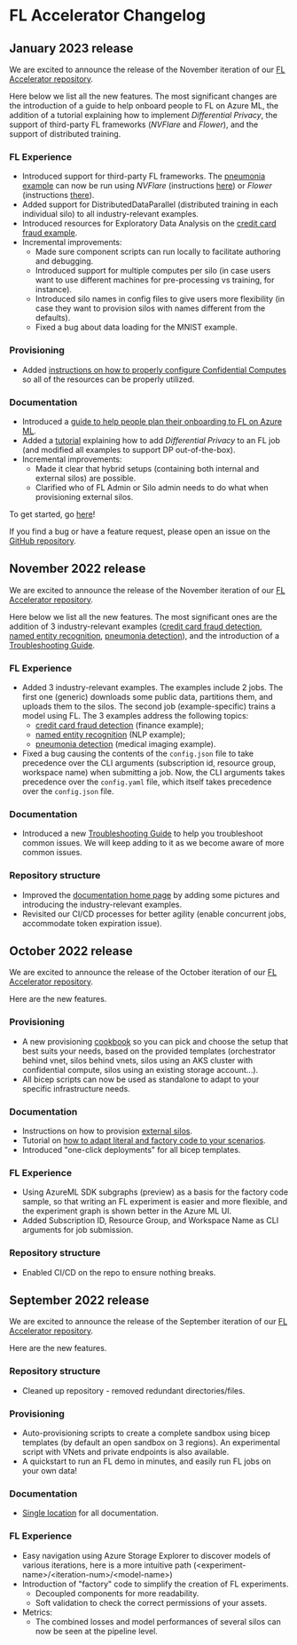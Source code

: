# FL Accelerator Changelog

##  January 2023 release

We are excited to announce the release of the November iteration of our [FL Accelerator repository](https://github.com/Azure-Samples/azure-ml-federated-learning).

Here below we list all the new features. The most significant changes are the introduction of a guide to help onboard people to FL on Azure ML, the addition of a tutorial explaining how to implement _Differential Privacy_, the support of third-party FL frameworks (_NVFlare_ and _Flower_), and the support of distributed training.

### FL Experience
- Introduced support for third-party FL frameworks. The [pneumonia example](./docs/real-world-examples/pneumonia.md) can now be run using _NVFlare_ (instructions [here](./docs/frameworks/nvflare.md)) or _Flower_ (instructions [there](./docs/frameworks/flower.md)). 
- Added support for DistributedDataParallel (distributed training in each individual silo) to all industry-relevant examples.
- Introduced resources for Exploratory Data Analysis on the [credit card fraud example](./docs/real-world-examples/ccfraud.md).
- Incremental improvements:
  - Made sure component scripts can run locally to facilitate authoring and debugging.
  - Introduced support for multiple computes per silo (in case users want to use different machines for pre-processing vs training, for instance).
  - Introduced silo names in config files to give users more flexibility (in case they want to provision silos with names different from the defaults).
  - Fixed a bug about data loading for the MNIST example.

### Provisioning
- Added [instructions on how to properly configure Confidential Computes](./docs/provisioning/silo_open_aks_with_cc.md) so all of the resources can be properly utilized.

### Documentation
- Introduced a [guide to help people plan their onboarding to FL on Azure ML](./docs/concepts/plan-your-fl-project.md).
- Added a [tutorial](./docs/tutorials/dp-for-cross-silo-horizontal-fl.md) explaining how to add _Differential Privacy_ to an FL job (and modified all examples to support DP out-of-the-box).
- Incremental improvements: 
  - Made it clear that hybrid setups (containing both internal and external silos) are possible.
  - Clarified who of FL Admin or Silo admin needs to do what when provisioning external silos.

<!-- ### Repository structure
-->

To get started, go [here](./docs/quickstart.md)!

If you find a bug or have a feature request, please open an issue on the [GitHub repository](https://github.com/Azure-Samples/azure-ml-federated-learning/issues).

##  November 2022 release

We are excited to announce the release of the November iteration of our [FL Accelerator repository](https://github.com/Azure-Samples/azure-ml-federated-learning).

Here below we list all the new features. The most significant ones are the addition of 3 industry-relevant examples ([credit card fraud detection](./docs/real-world-examples/ccfraud.md), [named entity recognition](./docs/real-world-examples/ner.md), [pneumonia detection](./docs/real-world-examples/pneumonia.md)), and the introduction of a [Troubleshooting Guide](./docs/tsg.md).

<!-- ### Provisioning
-  -->

### FL Experience
- Added 3 industry-relevant examples. The examples include 2 jobs. The first one (generic) downloads some public data, partitions them, and uploads them to the silos. The second job (example-specific) trains a model using FL. The 3 examples address the following topics:
  - [credit card fraud detection](./docs/real-world-examples/ccfraud.md) (finance example);
  - [named entity recognition](./docs/real-world-examples/ner.md) (NLP example);
  - [pneumonia detection](./docs/real-world-examples/pneumonia.md) (medical imaging example). 
- Fixed a bug causing the contents of the `config.json` file to take precedence over the CLI arguments (subscription id, resource group, workspace name) when submitting a job. Now, the CLI arguments takes precedence over the `config.yaml` file, which itself takes precedence over the `config.json` file.

### Documentation
- Introduced a new [Troubleshooting Guide](./docs/tsg.md) to help you troubleshoot common issues. We will keep adding to it as we become aware of more common issues.

### Repository structure
- Improved the [documentation home page](./docs/README.md) by adding some pictures and introducing the industry-relevant examples.
- Revisited our CI/CD processes for better agility (enable concurrent jobs, accommodate token expiration issue).


##  October 2022 release

We are excited to announce the release of the October iteration of our [FL Accelerator repository](https://github.com/Azure-Samples/azure-ml-federated-learning).

Here are the new features.

### Provisioning
- A new provisioning [cookbook](./docs/provisioning/README.md) so you can pick and choose the setup that best suits your needs, based on the provided templates (orchestrator behind vnet, silos behind vnets, silos using an AKS cluster with confidential compute, silos using an existing storage account...).
- All bicep scripts can now be used as standalone to adapt to your specific infrastructure needs.

### Documentation
- Instructions on how to provision [external silos](./docs/provisioning/external-silos.md).
- Tutorial on [how to adapt literal and factory code to your scenarios](./docs/literal-factory-tutorial.md).
- Introduced "one-click deployments" for all bicep templates.

### FL Experience
- Using AzureML SDK subgraphs (preview) as a basis for the factory code sample, so that writing an FL experiment is easier and more flexible, and the experiment graph is shown better in the Azure ML UI.
- Added Subscription ID, Resource Group, and Workspace Name as CLI arguments for job submission.

### Repository structure
- Enabled CI/CD on the repo to ensure nothing breaks.

##  September 2022 release

We are excited to announce the release of the September iteration of our [FL Accelerator repository](https://github.com/Azure-Samples/azure-ml-federated-learning).

Here are the new features.


### Repository structure
- Cleaned up repository - removed redundant directories/files.

### Provisioning
- Auto-provisioning scripts to create a complete sandbox using bicep templates (by default an open sandbox on 3 regions). An experimental script with VNets and private endpoints is also available.
- A quickstart to run an FL demo in minutes, and easily run FL jobs on your own data!

### Documentation
- [Single location](https://github.com/Azure-Samples/azure-ml-federated-learning/blob/release-sdkv2-iteration-02/README.md) for all documentation.

### FL Experience
- Easy navigation using Azure Storage Explorer to discover models of various iterations, here is a more intuitive path (\<experiment-name\>/\<iteration-num\>/\<model-name\>)
- Introduction of "factory" code to simplify the creation of FL experiments.
  - Decoupled components for more readability.
  - Soft validation to check the correct permissions of your assets.
- Metrics:
  - The combined losses and model performances of several silos can now be seen at the pipeline level.
